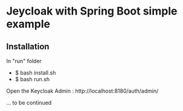 # Jeycloak with Spring Boot simple example

## Installation
In "run" folder
- $ bash install.sh
- $ bash run.sh

Open the Keycloak Admin : http://localhost:8180/auth/admin/

... to be continued
